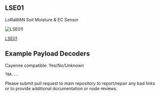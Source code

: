 ## LSE01

LoRaWAN Soil Moisture & EC Sensor

![LSE01!](https://www.dragino.com/media/k2/items/cache/29766e2a37e979b18d18c428ff9c5aba_L.jpg)

[LSE01](https://www.dragino.com/products/agriculture-weather-station/item/159-lse01.html)

## Example Payload Decoders
Cayenne compatible: Yes/No/Unknown

```
TBA...
```

Please submit pull request to main repository to report/repair any bad links or to provide additional documentation or node reviews.